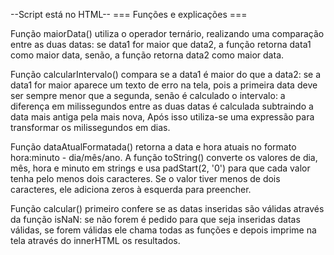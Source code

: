  --Script está no HTML--
=== Funções e explicações ===

Função maiorData() utiliza o operador ternário, realizando uma comparação entre as duas datas:
se data1 for maior que data2, a função retorna data1 como maior data,
senão, a função retorna data2 como maior data.

Função calcularIntervalo() compara se a data1 é maior do que a data2:
se a data1 for maior aparece um texto de erro na tela, pois a primeira data deve ser sempre menor que a segunda,
senão é calculado o intervalo: a diferença em milissegundos entre as duas datas é calculada subtraindo a data mais antiga pela mais nova,
Após isso utiliza-se uma expressão para transformar os milissegundos em dias.

Função dataAtualFormatada() retorna a data e hora atuais no formato hora:minuto - dia/mês/ano. 
A função toString() converte os valores de dia, mês, hora e minuto em strings e usa padStart(2, '0') 
para que cada valor tenha pelo menos dois caracteres. Se o valor tiver menos de dois caracteres, ele adiciona zeros à esquerda para preencher.

Função calcular() primeiro confere se as datas inseridas são válidas através da função isNaN:
se não forem é pedido para que seja inseridas datas válidas,
se forem válidas ele chama todas as funções e depois imprime na tela através do innerHTML os resultados.
